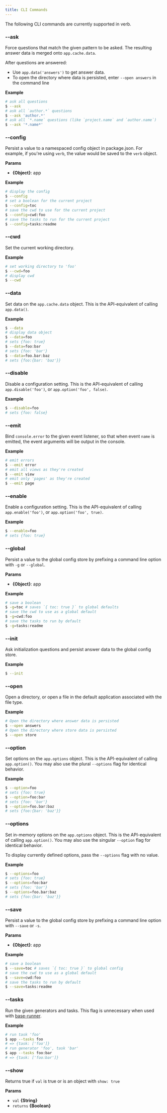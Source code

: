 ```yaml
---
title: CLI Commands
---
```


The following CLI commands are currently supported in verb.

### --ask

Force questions that match the given pattern to be asked. The resulting answer data is merged onto `app.cache.data`.

After questions are answered:

* Use `app.data('answers')` to get answer data.
* To open the directory where data is persisted, enter `--open answers` in the command line

**Example**

```sh
# ask all questions
$ --ask
# ask all `author.*` questions
$ --ask 'author.*'
# ask all `*.name` questions (like `project.name` and `author.name`)
$ --ask '*.name*'
```

### --config

Persist a value to a namespaced config object in package.json. For example, if you're using `verb`, the value would be saved to the `verb` object.

**Params**

* **{Object}**: app

**Example**

```sh
# display the config
$ --config
# set a boolean for the current project
$ --config=toc
# save the cwd to use for the current project
$ --config=cwd:foo
# save the tasks to run for the current project
$ --config=tasks:readme
```

### --cwd

Set the current working directory.

**Example**

```sh
# set working directory to 'foo'
$ --cwd=foo
# display cwd
$ --cwd
```

### --data

Set data on the `app.cache.data` object. This is the API-equivalent of calling `app.data()`.

**Example**

```sh
$ --data
# display data object
$ --data=foo
# sets {foo: true}
$ --data=foo:bar
# sets {foo: 'bar'}
$ --data=foo.bar:baz
# sets {foo:{bar: 'baz'}}
```

### --disable

Disable a configuration setting. This is the API-equivalent of calling `app.disable('foo')`, or `app.option('foo', false)`.

**Example**

```sh
$ --disable=foo
# sets {foo: false}
```

### --emit

Bind `console.error` to the given event listener, so that when event `name` is emitted, the event arguments will be output in the console.

**Example**

```sh
# emit errors
$ --emit error
# emit all views as they're created
$ --emit view
# emit only 'pages' as they're created
$ --emit page
```

### --enable

Enable a configuration setting. This is the API-equivalent of calling `app.enable('foo')`, or `app.option('foo', true)`.

**Example**

```sh
$ --enable=foo
# sets {foo: true}
```

### --global

Persist a value to the global config store by prefixing a command line option with `-g` or `--global`.

**Params**

* **{Object}**: app

**Example**

```sh
# save a boolean
$ -g=toc # saves `{ toc: true }` to global defaults
# save the cwd to use as a global default
$ -g=cwd:foo
# save the tasks to run by default
$ -g=tasks:readme
```

### --init

Ask initialization questions and persist answer data to the global config store.

**Example**

```sh
$ --init
```

### --open

Open a directory, or open a file in the default application associated with the file type.

**Example**

```sh
# Open the directory where answer data is persisted
$ --open answers
# Open the directory where store data is persisted
$ --open store
```

### --option

Set options on the `app.options` object. This is the API-equivalent of calling `app.option()`. You may also use the plural `--options` flag for identical behavior.

**Example**

```sh
$ --option=foo
# sets {foo: true}
$ --option=foo:bar
# sets {foo: 'bar'}
$ --option=foo.bar:baz
# sets {foo:{bar: 'baz'}}
```

### --options

Set in-memory options on the `app.options` object. This is the API-equivalent of calling `app.option()`. You may also use the singular `--option` flag for identical behavior.

To display currently defined options, pass the `--options` flag with no value.

**Example**

```sh
$ --options=foo
# sets {foo: true}
$ --options=foo:bar
# sets {foo: 'bar'}
$ --options=foo.bar:baz
# sets {foo:{bar: 'baz'}}
```

### --save

Persist a value to the global config store by prefixing a command line option with `--save` or `-s`.

**Params**

* **{Object}**: app

**Example**

```sh
# save a boolean
$ --save=toc # saves `{ toc: true }` to global config
# save the cwd to use as a global default
$ --save=cwd:foo
# save the tasks to run by default
$ --save=tasks:readme
```

### --tasks

Run the given generators and tasks. This flag is unnecessary when used with [base-runner](https://github.com/jonschlinkert/base-runner).

**Example**

```sh
# run task 'foo'
$ app --tasks foo
# => {task: ['foo']}
# run generator 'foo', task 'bar'
$ app --tasks foo:bar
# => {task: ['foo:bar']}
```

### --show

Returns true if `val` is true or is an object with `show: true`

**Params**

* `val` **{String}**
* `returns` **{Boolean}**
